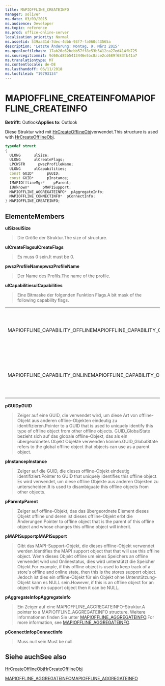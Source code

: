 ```yaml
---
title: MAPIOFFLINE_CREATEINFO
manager: soliver
ms.date: 03/09/2015
ms.audience: Developer
ms.topic: reference
ms.prod: office-online-server
localization_priority: Normal
ms.assetid: 539aa31d-7dec-4dbb-93f7-fa060c43565a
description: 'Letzte Änderung: Montag, 9. März 2015'
ms.openlocfilehash: 17ab26c62bcbb57ff8e53b5412ca27ed414fb725
ms.sourcegitcommit: 9d60cd82b5413446e5bc8ace2cd689f683fb41a7
ms.translationtype: MT
ms.contentlocale: de-DE
ms.lasthandoff: 06/11/2018
ms.locfileid: "19793134"
---
```

# <a name="mapiofflinecreateinfo"></a><span data-ttu-id="68e28-103">MAPIOFFLINE_CREATEINFO</span><span class="sxs-lookup"><span data-stu-id="68e28-103">MAPIOFFLINE_CREATEINFO</span></span>

  
  
<span data-ttu-id="68e28-104">**Betrifft**: Outlook</span><span class="sxs-lookup"><span data-stu-id="68e28-104">**Applies to**: Outlook</span></span> 
  
<span data-ttu-id="68e28-105">Diese Struktur wird mit [HrCreateOfflineObj](hrcreateofflineobj.md)verwendet.</span><span class="sxs-lookup"><span data-stu-id="68e28-105">This structure is used with [HrCreateOfflineObj](hrcreateofflineobj.md).</span></span>
  
```cpp
typedef struct
{
  ULONG      ulSize;
  ULONG      ulCreateFlags;
  LPCWSTR      pwszProfileName;
  ULONG      ulCapabilities;
  const GUID*      pGUID;
  const GUID*      pInstance;
  IMAPIOfflineMgr*    pParent;
  IUnknown*      pMAPISupport;
  MAPIOFFLINE_AGGREGATEINFO*  pAggregateInfo;
  MAPIOFFLINE_CONNECTINFO*  pConnectInfo;
} MAPIOFFLINE_CREATEINFO;
```

## <a name="members"></a><span data-ttu-id="68e28-106">Elemente</span><span class="sxs-lookup"><span data-stu-id="68e28-106">Members</span></span>

 <span data-ttu-id="68e28-107">**ulSize**</span><span class="sxs-lookup"><span data-stu-id="68e28-107">**ulSize**</span></span>
  
> <span data-ttu-id="68e28-108">Die Größe der Struktur.</span><span class="sxs-lookup"><span data-stu-id="68e28-108">The size of structure.</span></span>
    
 <span data-ttu-id="68e28-109">**ulCreateFlags**</span><span class="sxs-lookup"><span data-stu-id="68e28-109">**ulCreateFlags**</span></span>
  
> <span data-ttu-id="68e28-110">Es muss 0 sein.</span><span class="sxs-lookup"><span data-stu-id="68e28-110">It must be 0.</span></span>
    
 <span data-ttu-id="68e28-111">**pwszProfileName**</span><span class="sxs-lookup"><span data-stu-id="68e28-111">**pwszProfileName**</span></span>
  
> <span data-ttu-id="68e28-112">Der Name des Profils.</span><span class="sxs-lookup"><span data-stu-id="68e28-112">The name of the profile.</span></span>
    
 <span data-ttu-id="68e28-113">**ulCapabilities**</span><span class="sxs-lookup"><span data-stu-id="68e28-113">**ulCapabilities**</span></span>
  
> <span data-ttu-id="68e28-114">Eine Bitmaske der folgenden Funktion Flags.</span><span class="sxs-lookup"><span data-stu-id="68e28-114">A bit mask of the following capability flags.</span></span>
    
|||
|:-----|:-----|
|<span data-ttu-id="68e28-115">MAPIOFFLINE_CAPABILITY_OFFLINE</span><span class="sxs-lookup"><span data-stu-id="68e28-115">MAPIOFFLINE_CAPABILITY_OFFLINE</span></span>  <br/> |<span data-ttu-id="68e28-116">Das offline-Objekt kann Wechsel in den Offlinemodus.</span><span class="sxs-lookup"><span data-stu-id="68e28-116">The offline object is capable of going offline.</span></span>  <br/> |
|<span data-ttu-id="68e28-117">MAPIOFFLINE_CAPABILITY_ONLINE</span><span class="sxs-lookup"><span data-stu-id="68e28-117">MAPIOFFLINE_CAPABILITY_ONLINE</span></span>  <br/> |<span data-ttu-id="68e28-118">Das offline-Objekt kann den Onlinemodus wechseln.</span><span class="sxs-lookup"><span data-stu-id="68e28-118">The offline object is capable of going online.</span></span>  <br/> |
   
 <span data-ttu-id="68e28-119">**pGUID**</span><span class="sxs-lookup"><span data-stu-id="68e28-119">**pGUID**</span></span>
  
> <span data-ttu-id="68e28-120">Zeiger auf eine GUID, die verwendet wird, um diese Art von offline-Objekt aus anderen offline-Objekten eindeutig zu identifizieren.</span><span class="sxs-lookup"><span data-stu-id="68e28-120">Pointer to a GUID that is used to uniquely identify this type of offline object from other offline objects.</span></span> <span data-ttu-id="68e28-121">GUID_GlobalState bezieht sich auf das globale offline-Objekt, das als ein übergeordnetes Objekt Objekte verwenden können.</span><span class="sxs-lookup"><span data-stu-id="68e28-121">GUID_GlobalState refers to the global offline object that objects can use as a parent object.</span></span>
    
 <span data-ttu-id="68e28-122">**pInstance**</span><span class="sxs-lookup"><span data-stu-id="68e28-122">**pInstance**</span></span>
  
> <span data-ttu-id="68e28-123">Zeiger auf die GUID, die dieses offline-Objekt eindeutig identifiziert.</span><span class="sxs-lookup"><span data-stu-id="68e28-123">Pointer to GUID that uniquely identifies this offline object.</span></span> <span data-ttu-id="68e28-124">Es wird verwendet, um diese offline Objekte aus anderen Objekten zu unterscheiden.</span><span class="sxs-lookup"><span data-stu-id="68e28-124">It is used to disambiguate this offline objects from other objects.</span></span>
    
 <span data-ttu-id="68e28-125">**pParent**</span><span class="sxs-lookup"><span data-stu-id="68e28-125">**pParent**</span></span>
  
> <span data-ttu-id="68e28-126">Zeiger auf offline-Objekt, das das übergeordnete Element dieses Objekt offline und deren ist dieses offline-Objekt erbt die Änderungen.</span><span class="sxs-lookup"><span data-stu-id="68e28-126">Pointer to offline object that is the parent of this offline object and whose changes this offline object will inherit.</span></span>
    
 <span data-ttu-id="68e28-127">**pMAPISupport**</span><span class="sxs-lookup"><span data-stu-id="68e28-127">**pMAPISupport**</span></span>
  
>  <span data-ttu-id="68e28-128">Gibt das MAPI-Support-Objekt, die dieses offline-Objekt verwendet werden.</span><span class="sxs-lookup"><span data-stu-id="68e28-128">Identifies the MAPI support object that that will use this offline object.</span></span> <span data-ttu-id="68e28-129">Wenn dieses Objekt offline um eines Speichers an offline verwendet wird und Onlinestatus, dies wird unterstützt die Speicher Objekt.</span><span class="sxs-lookup"><span data-stu-id="68e28-129">For example, if this offline object is used to keep track of a store's offline and online state, then this is the stores support object.</span></span> <span data-ttu-id="68e28-130">Jedoch ist dies ein offline-Objekt für ein Objekt ohne Unterstützung-Objekt kann es NULL sein.</span><span class="sxs-lookup"><span data-stu-id="68e28-130">However, if this is an offline object for an object with no support object then it can be NULL.</span></span> 
    
 <span data-ttu-id="68e28-131">**pAggregateInfo**</span><span class="sxs-lookup"><span data-stu-id="68e28-131">**pAggregateInfo**</span></span>
  
> <span data-ttu-id="68e28-132">Ein Zeiger auf eine MAPIOFFLINE_AGGREGATEINFO-Struktur.</span><span class="sxs-lookup"><span data-stu-id="68e28-132">A pointer to a MAPIOFFLINE_AGGREGATEINFO structure.</span></span> <span data-ttu-id="68e28-133">Weitere Informationen finden Sie unter [MAPIOFFLINE_AGGREGATEINFO](mapioffline_aggregateinfo.md).</span><span class="sxs-lookup"><span data-stu-id="68e28-133">For more information, see [MAPIOFFLINE_AGGREGATEINFO](mapioffline_aggregateinfo.md).</span></span>
    
 <span data-ttu-id="68e28-134">**pConnectInfo**</span><span class="sxs-lookup"><span data-stu-id="68e28-134">**pConnectInfo**</span></span>
  
> <span data-ttu-id="68e28-135">Muss null sein.</span><span class="sxs-lookup"><span data-stu-id="68e28-135">Must be null.</span></span>
    
## <a name="see-also"></a><span data-ttu-id="68e28-136">Siehe auch</span><span class="sxs-lookup"><span data-stu-id="68e28-136">See also</span></span>



[<span data-ttu-id="68e28-137">HrCreateOfflineObj</span><span class="sxs-lookup"><span data-stu-id="68e28-137">HrCreateOfflineObj</span></span>](hrcreateofflineobj.md)
  
[<span data-ttu-id="68e28-138">MAPIOFFLINE_AGGREGATEINFO</span><span class="sxs-lookup"><span data-stu-id="68e28-138">MAPIOFFLINE_AGGREGATEINFO</span></span>](mapioffline_aggregateinfo.md)

